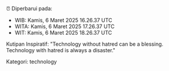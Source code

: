 ⏰ Diperbarui pada:
- WIB: Kamis, 6 Maret 2025 16.26.37 UTC
- WITA: Kamis, 6 Maret 2025 17.26.37 UTC
- WIT: Kamis, 6 Maret 2025 18.26.37 UTC

Kutipan Inspiratif:
"Technology without hatred can be a blessing. Technology with hatred is always a disaster."


Kategori: technology

